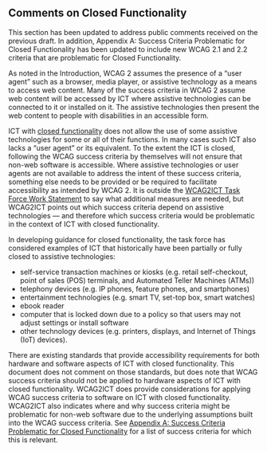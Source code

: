 Comments on Closed Functionality
--------------------------------

<div class="ednote">

This section has been updated to address public comments received on the previous draft. In addition, Appendix A: Success Criteria Problematic for Closed Functionality has been updated to include new WCAG 2.1 and 2.2 criteria that are problematic for Closed Functionality.</div>

As noted in the Introduction, WCAG 2 assumes the presence of a “user agent” such as a browser, media player, or assistive technology as a means to access web content. Many of the success criteria in WCAG 2 assume web content will be accessed by ICT where assistive technologies can be connected to it or installed on it. The assistive technologies then present the web content to people with disabilities in an accessible form. 
  
ICT with [closed functionality](#closed-functionality) does not allow the use of some assistive technologies for some or all of their functions. In many cases such ICT also lacks a “user agent” or its equivalent. To the extent the ICT is closed, following the WCAG success criteria by themselves will not ensure that non-web software is accessible. Where assistive technologies or user agents are not available to address the intent of these success criteria, something else needs to be provided or be required to facilitate accessibility as intended by WCAG 2. It is outside the [WCAG2ICT Task Force Work Statement](http://www.w3.org/WAI/GL/task-forces/wcag2ict/work-statement) to say what additional measures are needed, but WCAG2ICT points out which success criteria depend on assistive technologies &mdash; and therefore which success criteria would be problematic in the context of ICT with closed functionality.

<div class="example">

In developing guidance for closed functionality, the task force has considered examples of ICT that historically have been partially or fully closed to assistive technologies:

* self-service transaction machines or kiosks (e.g. retail self-checkout, point of sales (POS) terminals, and Automated Teller Machines (ATMs))
* telephony devices (e.g. IP phones, feature phones, and smartphones)
* entertainment technologies (e.g. smart TV, set-top box, smart watches)
* ebook reader
* computer that is locked down due to a policy so that users may not adjust settings or install software
* other technology devices (e.g. printers, displays, and Internet of Things (IoT) devices).
</div>

There are existing standards that provide accessibility requirements for both hardware and software aspects of ICT with closed functionality. This document does not comment on those standards, but does note that WCAG success criteria should not be applied to hardware aspects of ICT with closed functionality. WCAG2ICT does provide considerations for applying WCAG success criteria to software on ICT with closed functionality. WCAG2ICT also indicates where and why success criteria might be problematic for non-web software due to the underlying assumptions built into the WCAG success criteria. See [Appendix A: Success Criteria Problematic for Closed Functionality](#success-criteria-problematic-for-closed-functionality) for a list of success criteria for which this is relevant.
